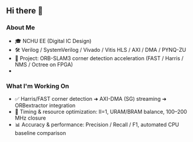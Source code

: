 ## Hi there 👋


### About Me
- 🎓 NCHU EE (Digital IC Design)
- 🛠️ Verilog / SystemVerilog / Vivado / Vitis HLS / AXI / DMA / PYNQ-ZU
- 🔭 Project: ORB-SLAM3 corner detection acceleration (FAST / Harris / NMS / Octree on FPGA)
- 
### What I'm Working On
- ✅ Harris/FAST corner detection ➜ AXI-DMA (SG) streaming ➜ ORBextractor integration  
- 🚀 Timing & resource optimization: II=1, URAM/BRAM balance, 100–200 MHz closure  
- 📊 Accuracy & performance: Precision / Recall / F1, automated CPU baseline comparison
